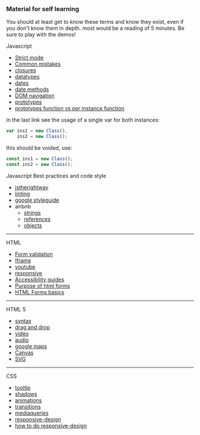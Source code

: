 ### Material for self learning
You should at least get to know these terms and know they exist,
even if you don't know them in depth.
most would be a reading of 5 minutes. Be sure to play with the demos!

Javascript
- [Strict mode](https://www.w3schools.com/js/js_strict.asp)
- [Common mistakes](https://www.w3schools.com/js/js_mistakes.asp)
- [closures](https://www.w3schools.com/js/js_function_closures.asp)
- [datatypes](https://www.w3schools.com/js/js_datatypes.asp)
- [dates](https://www.w3schools.com/js/js_dates.asp)
- [date methods](https://www.w3schools.com/js/js_date_methods.asp)
- [DOM navigation](https://www.w3schools.com/js/js_htmldom_navigation.asp)
- [prototypes](https://www.w3schools.com/js/js_object_prototypes.asp)
- [prototypes function vs per instance function](https://stackoverflow.com/questions/4508313/advantages-of-using-prototype-vs-defining-methods-straight-in-the-constructor)


in the last link see the usage of a single var for both instances:
``` js
var ins1 = new Class(),
    ins2 = new Class();
```
this should be voided, use:

``` js
const ins1 = new Class();
const ins2 = new Class();
```

 Javascript Best practices and code style
- [jstherightway](http://jstherightway.org/#js-code-style)
- [linting](http://jshint.com/)
- [google styleguide](https://google.github.io/styleguide/javascriptguide.xml)
- airbnb
    - [strings](https://github.com/airbnb/javascript#strings)
    - [references](https://github.com/airbnb/javascript#references)
    - [objects](https://github.com/airbnb/javascript#objects)

---

 HTML
 - [Form validation](https://developer.mozilla.org/en-US/docs/Learn/HTML/Forms/Form_validation)
 - [Iframe](https://www.w3schools.com/html/html_iframe.asp)
 - [youtube](https://www.w3schools.com/html/html_youtube.asp)
 - [responsive](https://www.w3schools.com/html/html_responsive.asp)
 - [Accessibility guides](https://developer.mozilla.org/en-US/docs/Learn/Accessibility/WAI-ARIA_basics)
 - [Purpose of html forms](https://stackoverflow.com/questions/31066693/what-is-the-purpose-of-the-html-form-tag)
 - [HTML Forms basics](https://www.w3schools.com/html/html_forms.asp)

---

 HTML 5
 - [syntax](https://www.w3schools.com/html/html5_syntax.asp)
 - [drag and drop](https://www.w3schools.com/html/html5_draganddrop.asp)
 - [video](https://www.w3schools.com/html/html5_video.asp)
 - [audio](https://www.w3schools.com/html/html5_audio.asp)
 - [google maps](https://www.w3schools.com/html/html_googlemaps.asp)
 - [Canvas](https://www.w3schools.com/html/html5_canvas.asp)
 - [SVG](https://www.w3schools.com/html/html5_svg.asp)

---

CSS
 - [tooltip](https://www.w3schools.com/css/css_tooltip.asp)
 - [shadows](https://www.w3schools.com/css/css3_shadows.asp)
 - [animations](https://www.w3schools.com/css/css3_animations.asp)
 - [transitions](https://www.w3schools.com/css/css3_transitions.asp)
 - [mediaqueries](https://www.w3schools.com/css/css3_mediaqueries.asp)
 - [responsive-design](https://internetingishard.com/html-and-css/responsive-design/)
 - [how to do responsive-design](https://www.creativebloq.com/web-design/how-do-responsive-web-design-real-world-71621320)
